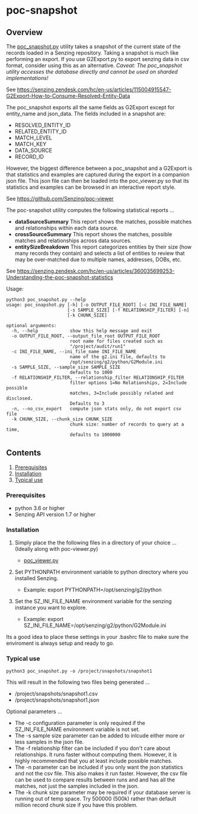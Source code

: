 # poc-snapshot

## Overview

The [poc_snapshot.py](poc_snapshot.py) utility takes a snapshot of the current state of the records loaded in a Senzing repository. Taking a snapshot is much like performing an export.  If you use G2Export.py to export senzing data in csv format, consider using this as an alternative.  *Caveat: The poc_snapshot utility accesses the database directly and cannot be used on sharded implementations!*

See https://senzing.zendesk.com/hc/en-us/articles/115004915547-G2Export-How-to-Consume-Resolved-Entity-Data

The poc_snapshot exports all the same fields as G2Export except for entity_name and json_data.  The fields included in a snapshot are:
- RESOLVED_ENTITY_ID
- RELATED_ENTITY_ID
- MATCH_LEVEL
- MATCH_KEY
- DATA_SOURCE
- RECORD_ID

However, the biggest difference between a poc_snapshot and a G2Export is that statistics and examples are captured during the export in a companion json file.  This json file can then be loaded into the poc_viewer.py so that its statistics and examples can be browsed in an interactive report style.

See https://github.com/Senzing/poc-viewer

The poc-snapshot utility computes the following statistical reports ...
- **dataSourceSummary** This report shows the matches, possible matches and relationships within each data source.
- **crossSourceSummary** This report shows the matches, possible matches and relationships across data sources.
- **entitySizeBreakdown** This report categorizes entities by their size (how many records they contain) and selects a list of entities to review that may be over-matched due to multiple names, addresses, DOBs, etc. 

See https://senzing.zendesk.com/hc/en-us/articles/360035699253-Understanding-the-poc-snapshot-statistics

Usage:

```console
python3 poc_snapshot.py --help
usage: poc_snapshot.py [-h] [-o OUTPUT_FILE_ROOT] [-c INI_FILE_NAME]
                       [-s SAMPLE_SIZE] [-f RELATIONSHIP_FILTER] [-n]
                       [-k CHUNK_SIZE]

optional arguments:
  -h, --help            show this help message and exit
  -o OUTPUT_FILE_ROOT, --output_file_root OUTPUT_FILE_ROOT
                        root name for files created such as
                        "/project/audit/run1"
  -c INI_FILE_NAME, --ini_file_name INI_FILE_NAME
                        name of the g2.ini file, defaults to
                        /opt/senzing/g2/python/G2Module.ini
  -s SAMPLE_SIZE, --sample_size SAMPLE_SIZE
                        defaults to 1000
  -f RELATIONSHIP_FILTER, --relationship_filter RELATIONSHIP_FILTER
                        filter options 1=No Relationships, 2=Include possible
                        matches, 3=Include possibly related and disclosed.
                        Defaults to 3
  -n, --no_csv_export   compute json stats only, do not export csv file
  -k CHUNK_SIZE, --chunk_size CHUNK_SIZE
                        chunk size: number of records to query at a time,
                        defaults to 1000000
```

## Contents

1. [Prerequisites](#Prerequisites)
2. [Installation](#Installation)
3. [Typical use](#Typical-use)

### Prerequisites
- python 3.6 or higher
- Senzing API version 1.7 or higher

### Installation

1. Simply place the the following files in a directory of your choice ...  (Ideally along with poc-viewer.py)
    - [poc_viewer.py](poc_snapshot.py) 

2. Set PYTHONPATH environment variable to python directory where you installed Senzing.
    - Example: export PYTHONPATH=/opt/senzing/g2/python

3. Set the SZ_INI_FILE_NAME environment variable for the senzing instance you want to explore.
    - Example: export SZ_INI_FILE_NAME=/opt/senzing/g2/python/G2Module.ini

Its a good idea to place these settings in your .bashrc file to make sure the enviroment is always setup and ready to go.

### Typical use
```console
python3 poc_snapshot.py -o /project/snapshots/snapshot1 
```
This will result in the following two files being generated ...
- /project/snapshots/snapshot1.csv
- /project/snapshots/snapshot1.json

Optional parameters ...
- The -c configuration parameter is only required if the SZ_INI_FILE_NAME environment variable is not set.
- The -s sample size parameter can be added to inlcude either more or less samples in the json file.
- The -f relationship filter can be included if you don't care about relationships.  It runs faster without computing them.   However, it is highly recommended that you at least include possible matches.
- The -n parameter can be included if you only want the json statistics and not the csv file.  This also makes it run faster.  However, the csv file can be used to compare results between runs and and has all the matches, not just the samples included in the json.
- The -k chunk size parameter may be required if your database server is running out of temp space. Try 500000 (500k) rather than default million record chunk size if you have this problem.

